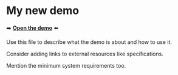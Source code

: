 # My new demo
<!--
tab-title: __
top-of-page title: __
-->

➡️ **[Open the demo](https://microsoftedge.github.io/Demos/my-new-demo/)** ⬅️

Use this file to describe what the demo is about and how to use it.

Consider adding links to external resources like specifications.

Mention the minimum system requirements too.
